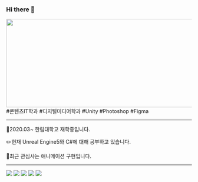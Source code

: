 ### Hi there 👋
<img src = https://user-images.githubusercontent.com/65931605/203580136-aaed6b1d-76d0-47d4-b055-60ddd072a418.png height=240 width=1000>
#콘텐츠IT학과 #디지털미디어학과 #Unity #Photoshop #Figma

---

:school:2020.03~ 한림대학교 재학중입니다.

:pencil2:현재 Unreal Engine5와 C#에 대해 공부하고 있습니다.

:ledger:최근 관심사는 애니메이션 구현입니다.

---


<img src="https://img.shields.io/badge/Unity-0079C1?style=for-the-badge&logo=Unity&logoColor=white"> <img src="https://img.shields.io/badge/C -0062AD?style=for-the-badge&logo=C &logoColor=white"> <img src="https://img.shields.io/badge/C Sharp-0559C9?style=for-the-badge&logo=C Sharp&logoColor=white"> <img src="https://img.shields.io/badge/Adobe Photoshop-00ACC1?style=for-the-badge&logo=Adobe Photoshop&logoColor=white"> <img src="https://img.shields.io/badge/Figma-00ACC1?style=for-the-badge&logo=Figma&logoColor=white">


<!--
**tjdbssy137/tjdbssy137** is a ✨ _special_ ✨ repository because its `README.md` (this file) appears on your GitHub profile.

Here are some ideas to get you started:

- 🔭 I’m currently working on ...
- 🌱 I’m currently learning ...
- 👯 I’m looking to collaborate on ...
- 🤔 I’m looking for help with ...
- 💬 Ask me about ...
- 📫 How to reach me: ...
- 😄 Pronouns: ...
- ⚡ Fun fact: ...
-->
